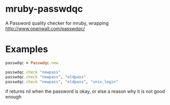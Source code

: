 # mruby-passwdqc

A Password quality checker for mruby, wrapping http://www.openwall.com/passwdqc/

Examples
========
```ruby
passwdqc = Passwdqc.new

passwdqc.check "newpass"
passwdqc.check "newpass", "oldpass"
passwdqc.check "newpass", "oldpass", "unix_login"
```

if returns nil when the password is okay, or else a reason why it is not good enough
